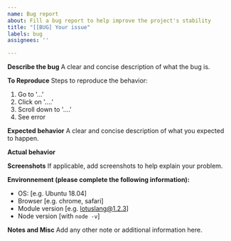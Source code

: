 ```yaml
---
name: Bug report
about: Fill a bug report to help improve the project's stability
title: "[[BUG] Your issue"
labels: bug
assignees: ''

---
```


**Describe the bug**
A clear and concise description of what the bug is.

**To Reproduce**
Steps to reproduce the behavior:
1. Go to '...'
2. Click on '....'
3. Scroll down to '....'
4. See error

**Expected behavior**
A clear and concise description of what you expected to happen.

**Actual behavior**

**Screenshots**
If applicable, add screenshots to help explain your problem.

**Environnement (please complete the following information):**
 - OS: [e.g. Ubuntu 18.04]
 - Browser [e.g. chrome, safari]
 - Module version [e.g. lotuslang@1.2.3]
 - Node version [with `node -v`]

**Notes and Misc**
Add any other note or additional information here.
